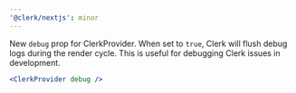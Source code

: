 ```yaml
---
'@clerk/nextjs': minor
---
```


New `debug` prop for ClerkProvider. When set to `true`, Clerk will flush debug logs during the render cycle. This is useful for debugging Clerk issues in development.

```jsx
<ClerkProvider debug /> 
```
